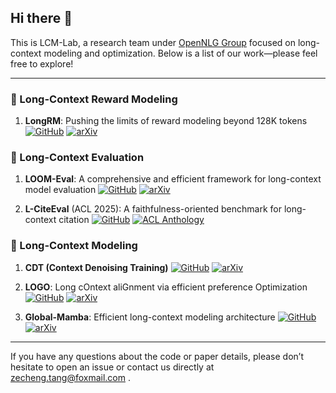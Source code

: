 ## Hi there 👋

This is LCM-Lab, a research team under [OpenNLG Group](https://opennlg.cn/) focused on long-context modeling and optimization. Below is a list of our work—please feel free to explore!

---

### 🔹 Long-Context Reward Modeling
1. **LongRM**: Pushing the limits of reward modeling beyond 128K tokens [![GitHub](https://img.shields.io/badge/GitHub-Code-181717?logo=github)](https://github.com/LCM-Lab/LongRM)  [![arXiv](https://img.shields.io/badge/arXiv-2510.06915-B31B1B?logo=arxiv)](https://arxiv.org/abs/2510.06915)

### 🔹 Long-Context Evaluation
1. **LOOM-Eval**: A comprehensive and efficient framework for long-context model evaluation  [![GitHub](https://img.shields.io/badge/GitHub-Code-181717?logo=github)](https://github.com/LCM-Lab/LOOM-Eval)  [![arXiv](https://img.shields.io/badge/arXiv-2507.04723-B31B1B?logo=arxiv)](https://arxiv.org/abs/2507.04723)

2. **L-CiteEval** (ACL 2025): A faithfulness-oriented benchmark for long-context citation  [![GitHub](https://img.shields.io/badge/GitHub-Code-181717?logo=github)](https://github.com/LCM-Lab/L-CITEEVAL)  [![ACL Anthology](https://img.shields.io/badge/ACL-2025-4BA64B?logo=data:image/svg+xml;base64,PHN2ZyB4bWxucz0iaHR0cDovL3d3dy53My5vcmcvMjAwMC9zdmciIHZpZXdCb3g9IjAgMCAyNCAyNCI+PHBhdGggZmlsbD0iI2ZmZiIgZD0iTTEyIDEzLjVhMS41IDEuNSAwIDAgMCAxLjUtMS41IDEuNSAxLjUgMCAwIDAtMS41LTEuNSAxLjUgMS41IDAgMCAwLTEuNSAxLjUgMS41IDEuNSAwIDAgMCAxLjUgMS41em0wLTkuN2E5LjcgOS43IDAgMCAxIDkuNyA5LjcgOS43IDkuNyAwIDAgMS05LjcgOS43IDkuNyA5LjcgMCAwIDEtOS43LTkuNyA5LjcgOS43IDAgMCAxIDkuNy05Ljd6Ii8+PC9zdmc+)](https://aclanthology.org/2025.acl-long.263.pdf)


### 🔹 Long-Context Modeling
1. **CDT (Context Denoising Training)**  [![GitHub](https://img.shields.io/badge/GitHub-Code-181717?logo=github)](https://github.com/LCM-Lab/context-denoising-training) [![arXiv](https://img.shields.io/badge/arXiv-2510.05862-B31B1B?logo=arxiv)](https://arxiv.org/abs/2510.05862)

2. **LOGO**: Long cOntext aliGnment via efficient preference Optimization  [![GitHub](https://img.shields.io/badge/GitHub-Code-181717?logo=github)](https://github.com/LCM-Lab/LOGO) [![arXiv](https://img.shields.io/badge/arXiv-2410.18533-B31B1B?logo=arxiv)](https://arxiv.org/abs/2410.18533)

3. **Global-Mamba**: Efficient long-context modeling architecture  [![GitHub](https://img.shields.io/badge/GitHub-Code-181717?logo=github)](https://github.com/LCM-Lab/Global_Mamba)  [![arXiv](https://img.shields.io/badge/arXiv-2410.15678-B31B1B?logo=arxiv)](https://arxiv.org/abs/2410.15678)

---

If you have any questions about the code or paper details, please don’t hesitate to open an issue or contact us directly at zecheng.tang@foxmail.com .

<!--

**Here are some ideas to get you started:**

🙋‍♀️ A short introduction - what is your organization all about?
🌈 Contribution guidelines - how can the community get involved?
👩‍💻 Useful resources - where can the community find your docs? Is there anything else the community should know?
🍿 Fun facts - what does your team eat for breakfast?
🧙 Remember, you can do mighty things with the power of [Markdown](https://docs.github.com/github/writing-on-github/getting-started-with-writing-and-formatting-on-github/basic-writing-and-formatting-syntax)
-->
